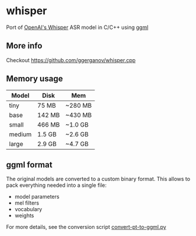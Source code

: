 # whisper

Port of [OpenAI's Whisper](https://github.com/openai/whisper) ASR model in C/C++ using
[ggml](https://github.com/ggerganov/ggml)

## More info

Checkout https://github.com/ggerganov/whisper.cpp

## Memory usage

| Model  | Disk   | Mem     |
| ---    | ---    | ---     |
| tiny   |  75 MB | ~280 MB |
| base   | 142 MB | ~430 MB |
| small  | 466 MB | ~1.0 GB |
| medium | 1.5 GB | ~2.6 GB |
| large  | 2.9 GB | ~4.7 GB |

## ggml format

The original models are converted to a custom binary format. This allows to pack everything needed into a single file:

- model parameters
- mel filters
- vocabulary
- weights

For more details, see the conversion script [convert-pt-to-ggml.py](convert-pt-to-ggml.py)
